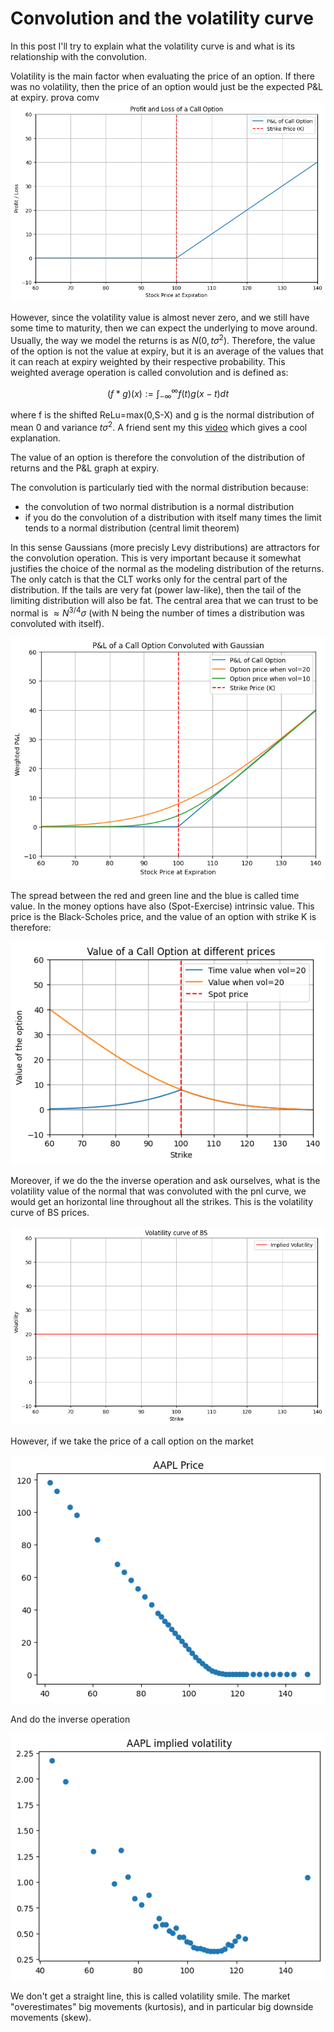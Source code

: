 # Convolution and the volatility curve

In this post I'll try to explain what the volatility curve is and what is its relationship with the convolution. 

Volatility is the main factor when evaluating the price of an option. If there was no volatility, then the price of an option would just be the expected P&L at expiry. 
prova comv
![P&L call](conv1.png)

However, since the volatility value is almost never zero, and we still have some time to maturity, then we can expect the underlying to move around. Usually, the way we model the returns is as $N(0, t\sigma^2)$. Therefore, the value of the option is not the value at expiry, but it is an average of the values that it can reach at expiry weighted by their respective probability. 
This weighted average operation is called convolution and is defined as:

$$(f*g)(x):=\int_{-\infty}^{\infty}f(t)g(x-t)dt   $$

where f is the shifted ReLu=max(0,S-X) and g is the normal distribution of mean 0 and variance $t\sigma^2$. A friend sent my this [video](https://www.youtube.com/watch?v=KuXjwB4LzSA) which gives a cool explanation.

The value of an option is therefore the convolution of the distribution of returns and the P&L graph at expiry. 



The convolution is particularly tied with the normal distribution because:
* the convolution of two normal distribution is a normal distribution
* if you do the convolution of a distribution with itself many times the limit tends to a normal distribution (central limit theorem)

In this sense Gaussians (more precisly Levy distributions) are attractors for the convolution operation. This is very important because it somewhat justifies the choice of the normal as the modeling distribution of the returns. The only catch is that the CLT works only for the central part of the distribution. If the tails are very fat (power law-like), then the tail of the limiting distribution will also be fat. The central area that we can trust to be normal is $\approx N^{3/4}\sigma$ (with N being the number of times a distribution was convoluted with itself).


![P&L call convolution](conv2.png)

The spread between the red and green line and the blue is called time value. In the money options have also (Spot-Exercise) intrinsic value. This price is the Black-Scholes price, and the value of an option with strike K is therefore:

![P&L spread convolution](conv3.png)

Moreover, if we do the the inverse operation and ask ourselves, what is the volatility value of the normal that was convoluted with the pnl curve, we would get an horizontal line throughout all the strikes. This is the volatility curve of BS prices.

![hline](conv4.png)

However, if we take the price of a call option on the market

![callappl](conv6.png)

And do the inverse operation

![callappliv](conv5.png)

We don't get a straight line, this is called volatility smile. The market "overestimates" big movements (kurtosis), and in particular big downside movements (skew).
